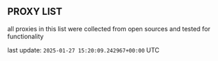 ## PROXY LIST

all proxies in this list were collected from open sources and tested for functionality

last update: `2025-01-27 15:20:09.242967+00:00` UTC